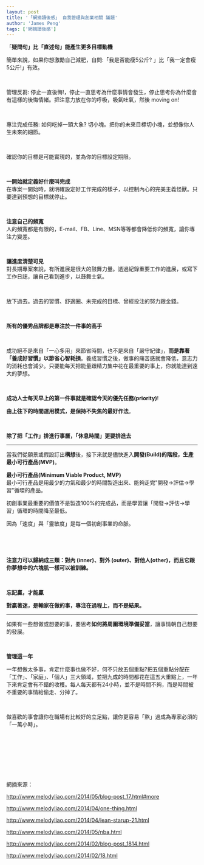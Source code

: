 ```yaml
---
layout: post
title: '「網摘讀後感」 自我管理與創業相關 議題'
author: 'James Peng'
tags: ['網摘讀後感']
---
```


「**疑問句」比「直述句」能產生更多目標動機**

簡單來說，如果你想激勵自己減肥，自問:「我是否能瘦5公斤?
」比「我一定會瘦5公斤!」有效。

 

管理反芻:
停止一直後悔!，停止一直思考為什麼事情會發生，停止思考你為什麼會有這樣的後悔情緒。把注意力放在你的呼吸，吸氣吐氣，然後
moving on!

 

專注完成任務: 如何吃掉一頭大象?
切小塊。把你的未來目標切小塊，並想像你人生未來的細節。

 

確認你的目標是可能實現的，並為你的目標設定期限。

 

**一開始就定義好什麼叫完成**  
在專案一開始時，就明確設定好工作完成的樣子，以控制內心的完美主義怪獸。只要達到預想的目標就停止。

 

**注意自己的頻寬**  
人的頻寬都是有限的，E-mail、FB、Line、MSN等等都會降低你的頻寬，讓你專注力變差。

 

**讓進度清楚可見**  
對長期專案來說，有所進展是很大的鼓舞力量。透過紀錄重要工作的進展，或寫下工作日誌，讓自己看到進步，以鼓舞士氣。

 

放下過去。過去的習慣、舒適圈、未完成的目標、曾經投注的努力跟金錢。

 

**所有的優秀品牌都是專注於一件事的高手**

 

成功絕不是來自「一心多用」來節省時間，也不是來自「嚴守紀律」，**而是靠著「養成好習慣」以節省心智耗損**。養成習慣之後，做事的痛苦感就會降低，意志力的消耗也會減少。只要能每天把能量跟精力集中花在最重要的事上，你就能達到遠大的夢想。

 

**成功人士每天早上的第一件事就是確認今天的優先任務(priority)**!

**由上往下的時間運用模式，是保持不失焦的最好作法**。

 

**除了把「工作」排進行事曆，「休息時間」更要排進去**

****

當我們從願景或假設訂出**構想**後，接下來就是儘快進入**開發(Build)**的階段，生產**最小可行產品(MVP)**。

**最小可行產品(Minimum Viable Product, MVP)**  
最小可行產品是用最少的力氣和最少的時間製造出來、能夠走完"開發-\>評估-\>學習"循環的產品。

初創事業最重要的價值不是製造100%的完成品，而是學習讓「開發-\>評估-\>學習」循環的時間降至最低。

因為「速度」與「靈敏度」是每一個初創事業的命脈。

 

 

**注意力可以歸納成三類：對內 (inner)、對外
(outer)、對他人(other)，而且它跟你夢想中的六塊肌一樣可以被訓練。**

 

**忘記贏，才能贏**

**對贏著迷，是輸家在做的事，**專注在過程上，而不是結果**。**

****

如果有一些想做或想要的事，要思考**如何將周圍環境準備妥當**，讓事情朝自己想要的發展。

 

**管理這一年**

一年想做太多事，肯定什麼事也做不好，何不只放五個重點?把五個重點分配在
「工作」、「家庭」、「個人」三大領域，並把九成的時間都花在這五大重點上，一年下來肯定會有不錯的收穫。每人每天都有24小時，並不是時間不夠，而是時間被不重要的事情給偷走、分掉了。

 

做喜歡的事會讓你在職場有比較好的立足點，讓你更容易「熬」過成為專家必須的「一萬小時」。

 

 

 

 

網摘來源：

<http://www.melodyliao.com/2014/05/blog-post_17.html#more>

<http://www.melodyliao.com/2014/04/one-thing.html>

<http://www.melodyliao.com/2014/04/lean-starup-21.html>

<http://www.melodyliao.com/2014/05/nba.html>

<http://www.melodyliao.com/2014/02/blog-post_1814.html>

<http://www.melodyliao.com/2014/02/18.html>

